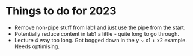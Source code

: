 # Things to do for 2023

- Remove non-pipe stuff from lab1 and just use the pipe from the start.
- Potentially reduce content in lab1 a little - quite long to go through.
- Lecture 4 way too long. Got bogged down in the y ~ x1 + x2 example. Needs optimising.
